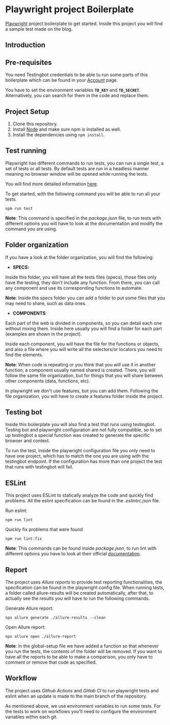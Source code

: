 # Playwright project Boilerplate

[Playwright](https://playwright.dev/docs/intro) project boilerplate to get started. Inside this project you will find a sample test made on the blog.

## Introduction
  

## Pre-requisites

You need Testingbot credentials to be able tu run some parts of this boilerplate which can be found in your [Account](https://testingbot.com/members/user/edit) page.

You have to set the environment variables **`TB_KEY`** and **`TB_SECRET`**. Alternatively, you can search for them in the code and replace them.

## Project Setup

1. Clone this repository.
2. Install [Node](https://nodejs.org/en/) and make sure npm is installed as well.
3. Install the dependencies using `npm install`.

## Test running

Playwright has different commands to run tests, you can run a single test, a set of tests or all tests. By default tests are run in a headless manner meaning no browser window will be opened while running the tests.

You will find more detailed information [here](https://playwright.dev/docs/running-tests).

To get started, with the following command you will be able to run all your tests.

	npm run test


**Note**: This command is specified in the _package.json_ file, to run tests with different options you will have to look at the documentation and modify the command you are using.

## Folder organization

If you have a look at the folder organization, you will find the following:

-  **SPECS:**

Inside this folder, you will have all the tests files (specs), those files only have the testing, they don't include any function. From there, you can call any component and use its corresponding functions to automate.

**Note**: Inside the specs folder you can add a folder to put some files that you may need to share, such as data ones.

-  **COMPONENTS**:

Each part of the web is divided in components, so you can detail each one without mixing them. Inside here usually you will find a folder for each part (examples are shown in the project).

Inside each component, you will have the file for the functions or objects, and also a file where you will write all the selectors/or locators you need to find the elements.

**Note**: When code is repeating or you think that you will use it in another function, a component usually named shared is created. There, you will follow the same file organization, but for things that you will share between other components (data, functions, etc).

In playwright we don't use features, but you can add them. Following the file organization, you will have to create a features folder inside the project.

## Testing bot

Inside this boilerplate you will also find a test that runs using testingbot. Testing bot and playwright configuration are not fully compatible, so to set up testingbot a special function was created to generate the specific browser and context.

To run the test, inside the playwright configuration file you only need to have one project, which has to match the one you are using with the testingbot endpoint. If the configuration has more than one project the test that runs with testingbot will fail.

## ESLint

This project uses ESLint to statically analyze the code and quickly find problems. All the eslint specification can be found in the *.eslintrc.json* file.

Run eslint:

	npm run lint

Quickly fix problems that were found

	npm run lint:fix

**Note**: This commands can be found inside *package.json*, to run lint with different options you have to look at their official [documentation](https://eslint.org/docs/latest/user-guide/command-line-interface). 

## Report

The project uses *Allure reports* to provide test reporting functionalities, the specification can be found in the playwright config file. When running tests, a folder called allure-results will be created automatically, after that, to actually see the results you will have to run the following commands.

Generate Allure report:

	npx allure generate ./allure-results --clean

Open Allure report:

	npx allure open ./allure-report

**Note**: In the global-setup file we have added a function so that whenever you run the tests, the contents of the folder will be removed. If you want to have all the reports to be able to make a comparison, you only have to comment or remove that code as specified.

## Workflow

The project uses *Github Actions* and *Gitlab CI* to run playwright tests and eslint when an update is made to the main branch of the repository.

As mentioned above, we use environment variables to run some tests. For the tests to work on workflows you'll need to configure the environment variables within each git.